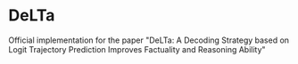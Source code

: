 # DeLTa
Official implementation for the paper "DeLTa: A Decoding Strategy based on Logit Trajectory Prediction Improves Factuality and Reasoning Ability"
